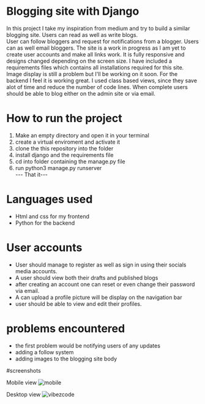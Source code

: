 # Blogging site with Django
In this project I take my inspiration from medium and try to build a similar blogging site.
Users can read as well as write blogs.<br> User can follow bloggers and request for notifications from a blogger. Users can as well email bloggers.
The site is a work in progress as I am yet to create user accounts and make all links work. It is fully responsive and designs changed depending on the screen size.
I have included a requirements files which contains all installations required for this site. Image display is still a problem but I'll be working on it soon.
For the backend I feel it is working great. I used class based views, since they save alot of time and reduce the number of code lines.
When complete users should be able to blog either on the admin site or via email. 

# How to run the project
1. Make an empty directory and open it in your terminal<br>
2. create a virtual enviroment and activate it<br>
3. clone the this repository into the folder<br>
4. install django and the requirements file<br>
5. cd into folder containing the manage.py file<br>
6. run python3 manage.py runserver<br>
--- That it---

# Languages used
- Html and css for my frontend
- Python for the backend

# User accounts
- User should manage to register as well as sign in using their socials media accounts.
- A user should view both their drafts and published blogs
- after creating an account one can reset or even change their password via email.
- A can upload a profile picture will be display on the navigation bar
- user should be able to view and edit their profiles.

# problems encountered
- the first problem would be notifying users of any updates
- adding a follow system
- adding images to the blogging site body

#screenshots

Mobile view
![mobile](https://github.com/javaGhost1/codevibes/assets/44295135/58a2df74-0764-4781-aea1-43f1fee5b61a)

Desktop view
![vibezcode](https://github.com/javaGhost1/codevibes/assets/44295135/1d6b5f9a-9c8e-4bd7-a02b-c5b35b30cf10)


<!-- ![codevibez](https://github.com/javaGhost1/codevibes/assets/44295135/64357b67-ffba-465d-821f-fdf5049edc60) -->
